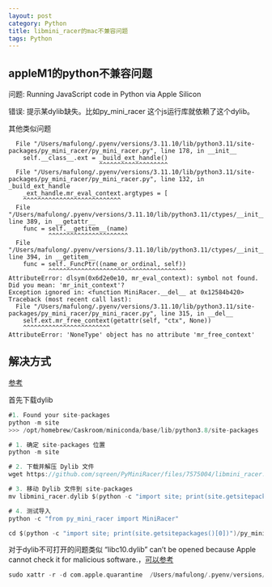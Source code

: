 ```yaml
---
layout: post
category: Python
title: libmini_racer的mac不兼容问题
tags: Python
---
```


## appleM1的python不兼容问题

问题: Running JavaScript code in Python via Apple Silicon

错误: 提示某dylib缺失。比如py_mini_racer 这个js运行库就依赖了这个dylib。 

其他类似问题

```
  File "/Users/mafulong/.pyenv/versions/3.11.10/lib/python3.11/site-packages/py_mini_racer/py_mini_racer.py", line 178, in __init__
    self.__class__.ext = _build_ext_handle()
                         ^^^^^^^^^^^^^^^^^^^
  File "/Users/mafulong/.pyenv/versions/3.11.10/lib/python3.11/site-packages/py_mini_racer/py_mini_racer.py", line 132, in _build_ext_handle
    _ext_handle.mr_eval_context.argtypes = [
    ^^^^^^^^^^^^^^^^^^^^^^^^^^^
  File "/Users/mafulong/.pyenv/versions/3.11.10/lib/python3.11/ctypes/__init__.py", line 389, in __getattr__
    func = self.__getitem__(name)
           ^^^^^^^^^^^^^^^^^^^^^^
  File "/Users/mafulong/.pyenv/versions/3.11.10/lib/python3.11/ctypes/__init__.py", line 394, in __getitem__
    func = self._FuncPtr((name_or_ordinal, self))
           ^^^^^^^^^^^^^^^^^^^^^^^^^^^^^^^^^^^^^^
AttributeError: dlsym(0x6d2e0e10, mr_eval_context): symbol not found. Did you mean: 'mr_init_context'?
Exception ignored in: <function MiniRacer.__del__ at 0x12584b420>
Traceback (most recent call last):
  File "/Users/mafulong/.pyenv/versions/3.11.10/lib/python3.11/site-packages/py_mini_racer/py_mini_racer.py", line 315, in __del__
    self.ext.mr_free_context(getattr(self, "ctx", None))
    ^^^^^^^^^^^^^^^^^^^^^^^^
AttributeError: 'NoneType' object has no attribute 'mr_free_context'
```



## 解决方式

[参考](https://medium.com/@Stephen.Z/%EF%B8%8Frunning-javascript-code-in-python-via-apple-silicon-ac9da5da39e3)



首先下载dylib

```scala
#1. Found your site-packages
python -m site
>>> /opt/homebrew/Caskroom/miniconda/base/lib/python3.8/site-packages

# 1. 确定 site-packages 位置
python -m site

# 2. 下载并解压 Dylib 文件
wget https://github.com/sqreen/PyMiniRacer/files/7575004/libmini_racer.dylib.zip && unzip libmini_racer.dylib.zip

# 3. 移动 Dylib 文件到 site-packages
mv libmini_racer.dylib $(python -c "import site; print(site.getsitepackages()[0])")/py_mini_racer/.

# 4. 测试导入
python -c "from py_mini_racer import MiniRacer"

cd $(python -c "import site; print(site.getsitepackages()[0])")/py_mini_racer/.
```



对于dylib不可打开的问题类似 “libc10.dylib” can’t be opened because Apple cannot check it for malicious software.，[可以参考](https://github.com/pytorch/pytorch/issues/120606)

```scala
sudo xattr -r -d com.apple.quarantine  /Users/mafulong/.pyenv/versions/3.11.5/lib/python3.11/site-packages/py_mini_racer/libmini_racer.dylib
```

